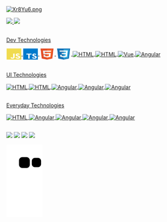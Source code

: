 <a href="https://im.ge/i/Xr8Yu6"><img src="https://i.im.ge/2021/12/31/Xr8Yu6.png" alt="Xr8Yu6.png" border="0"></a>

<div align="left">
  <a href="https://github.com/acarolinadamore">
  <img height="180em" src="https://github-readme-stats.vercel.app/api?username=acarolinadamore&show_icons=true&theme=dracula&include_all_commits=true&count_private=true"/>
  <img height="180em" src="https://github-readme-stats.vercel.app/api/top-langs/?username=acarolinadamore&layout=compact&langs_count=7&theme=dracula"/>
</div>
<div style="display: inline_block"><br>
    <p>Dev Technologies</p>
  <img align="center" alt="Js" height="30" width="40" src="https://raw.githubusercontent.com/devicons/devicon/master/icons/javascript/javascript-plain.svg">
  <img align="center" alt="Ts" height="30" width="40" src="https://raw.githubusercontent.com/devicons/devicon/master/icons/typescript/typescript-plain.svg">
  <img align="center" alt="HTML" height="30" width="40" src="https://raw.githubusercontent.com/devicons/devicon/master/icons/html5/html5-original.svg">
  <img align="center" alt="CSS" height="30" width="40" src="https://raw.githubusercontent.com/devicons/devicon/master/icons/css3/css3-original.svg">
  <img align="center" alt="HTML" height="30" width="40" src="https://cdn.jsdelivr.net/gh/devicons/devicon/icons/sass/sass-original.svg" />
  <img align="center" alt="HTML" height="30" width="40" src="https://cdn.jsdelivr.net/gh/devicons/devicon/icons/wordpress/wordpress-plain.svg" />
  <img align="center" alt="Vue" height="30" width="40" src="https://cdn.jsdelivr.net/gh/devicons/devicon/icons/vuejs/vuejs-original.svg" />
  <img align="center" alt="Angular" height="30" width="40" src="https://cdn.jsdelivr.net/gh/devicons/devicon/icons/angularjs/angularjs-plain.svg" />
  </div>
  
<div style="display: inline_block"><br>
  <p>UI Technologies</p>
<img align="center" alt="HTML" height="30" width="40" src="https://cdn.jsdelivr.net/gh/devicons/devicon/icons/figma/figma-original.svg" />
<img align="center" alt="HTML" height="30" width="40" src="https://cdn.jsdelivr.net/gh/devicons/devicon/icons/xd/xd-plain.svg" />
<img align="center" alt="Angular" height="30" width="40" src="https://cdn.jsdelivr.net/gh/devicons/devicon/icons/photoshop/photoshop-line.svg" />   
<img align="center" alt="Angular" height="30" width="40" src="https://cdn.jsdelivr.net/gh/devicons/devicon/icons/illustrator/illustrator-line.svg" />
<img align="center" alt="Angular" height="30" width="40" src="https://cdn.jsdelivr.net/gh/devicons/devicon/icons/aftereffects/aftereffects-original.svg" />
</div>
  
  <div style="display: inline_block"><br>  
      <p>Everyday Technologies</p>
  <img align="center" alt="HTML" height="30" width="40" src="https://cdn.jsdelivr.net/gh/devicons/devicon/icons/vscode/vscode-original.svg" />
  <img align="center" alt="Angular" height="30" width="40" src="https://cdn.jsdelivr.net/gh/devicons/devicon/icons/git/git-original.svg" />
  <img align="center" alt="Angular" height="30" width="40" src="https://cdn.jsdelivr.net/gh/devicons/devicon/icons/github/github-original-wordmark.svg" />
    <img align="center" alt="Angular" height="30" width="40" src="https://cdn.jsdelivr.net/gh/devicons/devicon/icons/gitlab/gitlab-original-wordmark.svg" />
    <img align="center" alt="Angular" height="30" width="40" src="https://cdn.jsdelivr.net/gh/devicons/devicon/icons/filezilla/filezilla-plain.svg" />
  </div>
                                                                                                                                                    

  ##
 
<div> 
  <a href="https://instagram.com/acarolinadamore" target="_blank"><img src="https://img.shields.io/badge/-Instagram-%23E4405F?style=for-the-badge&logo=instagram&logoColor=white" target="_blank"></a>
 <a href="https://discord.gg/acarolinadamore" target="_blank"><img src="https://img.shields.io/badge/Discord-7289DA?style=for-the-badge&logo=discord&logoColor=white" target="_blank"></a> 
  <a href = "mailto:acarolinadamore@gmail.com"><img src="https://img.shields.io/badge/-Gmail-%23333?style=for-the-badge&logo=gmail&logoColor=white" target="_blank"></a>
  <a href="https://www.linkedin.com/in/acarolinadamore" target="_blank"><img src="https://img.shields.io/badge/-LinkedIn-%230077B5?style=for-the-badge&logo=linkedin&logoColor=white" target="_blank"></a> 

 
  ![Snake animation](https://github.com/rafaballerini/rafaballerini/blob/output/github-contribution-grid-snake.svg)
 
</div>


